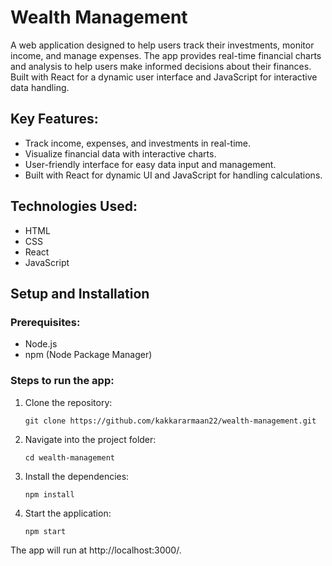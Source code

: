 # Wealth Management

A web application designed to help users track their investments, monitor income, and manage expenses. The app provides real-time financial charts and analysis to help users make informed decisions about their finances. Built with React for a dynamic user interface and JavaScript for interactive data handling.

## Key Features:
- Track income, expenses, and investments in real-time.
- Visualize financial data with interactive charts.
- User-friendly interface for easy data input and management.
- Built with React for dynamic UI and JavaScript for handling calculations.

## Technologies Used:
- HTML
- CSS
- React
- JavaScript

## Setup and Installation

### Prerequisites:
- Node.js
- npm (Node Package Manager)

### Steps to run the app:
1. Clone the repository:
   ```
   git clone https://github.com/kakkararmaan22/wealth-management.git
2. Navigate into the project folder:
   ```
   cd wealth-management
3. Install the dependencies:
    ```
    npm install
4. Start the application:
    ```
   npm start

The app will run at http://localhost:3000/.

